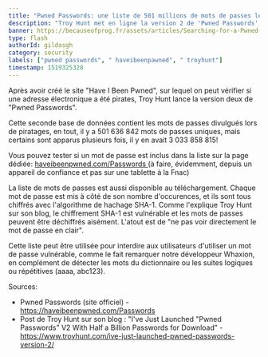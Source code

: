 ```yaml
---
title: "Pwned Passwords: une liste de 501 millions de mots de passes leakés"
description: "Troy Hunt met en ligne la version 2 de 'Pwned Passwords', une liste des mots de passes publiés lors de différents hacks"
banner: https://becauseofprog.fr/assets/articles/Searching-for-a-Pwned-Password.jpg
type: flash
authorId: gildasgh
category: security
labels: ["pwned passwords", " haveibeenpawned", " troyhunt"]
timestamp: 1519325328
---
```


Après avoir créé le site "Have I Been Pwned", sur lequel on peut vérifier si une adresse électronique a été pirates, Troy Hunt lance la version deux de "Pwned Passwords".

 Cette seconde base de données contient les mots de passes divulgués lors de piratages, en tout, il y a 501 636 842 mots de passes uniques, mais certains sont apparus plusieurs fois, il y en avait 3 033 858 815!

 Vous pouvez tester si un mot de passe est inclus dans la liste sur la page dédiée: [haveibeenpwned.com/Passwords ](https://haveibeenpwned.com/Passwords)(à faire, évidemment, depuis un appareil de confiance et pas sur une tablette à la Fnac)

 La liste de mots de passes est aussi disponible au téléchargement. Chaque mot de passe est mis à côté de son nombre d'occurences, et ils sont tous chiffrés avec l'algorithme de hachage SHA-1. Comme l'explique Troy Hunt sur son blog, le chiffrement SHA-1 est vulnérable et les mots de passes peuvent être déchiffrés aisément. L'atout est de "ne pas voir directement le mot de passe en clair".

 Cette liste peut être utilisée pour interdire aux utilisateurs d'utiliser un mot de passe vulnérable, comme le fait remarquer notre développeur Whaxion, en complément de détecter les mots du dictionnaire ou les suites logiques ou répétitives (aaaa, abc123).

  

 Sources:

  * Pwned Passwords (site officiel) - <https://haveibeenpwned.com/Passwords>
 * Post de Troy Hunt sur son blog : "I've Just Launched "Pwned Passwords" V2 With Half a Billion Passwords for Download" - <https://www.troyhunt.com/ive-just-launched-pwned-passwords-version-2/>
  
